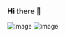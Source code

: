 ### Hi there 👋

![image](https://user-images.githubusercontent.com/103940090/175844997-25e80621-816f-4503-b834-849b1e00871c.png)
![image](https://user-images.githubusercontent.com/103940090/175845026-5714fca0-fbf6-40d0-accc-2c6fc2571799.png)
